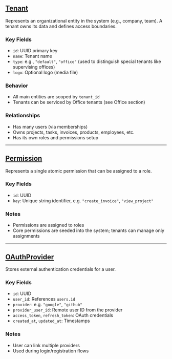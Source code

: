 ## [Tenant](./Tenant.md)

Represents an organizational entity in the system (e.g., company, team). A tenant owns its data and defines access boundaries.

### Key Fields
- `id`: UUID primary key
- `name`: Tenant name
- `type`: e.g., `"default"`, `"office"` (used to distinguish special tenants like supervising offices)
- `logo`: Optional logo (media file)

### Behavior
- All main entities are scoped by `tenant_id`
- Tenants can be serviced by Office tenants (see Office section)

### Relationships
- Has many users (via memberships)
- Owns projects, tasks, invoices, products, employees, etc.
- Has its own roles and permissions setup

---

## [Permission](./Permission.md)

Represents a single atomic permission that can be assigned to a role.

### Key Fields
- `id`: UUID
- `key`: Unique string identifier, e.g. `"create_invoice"`, `"view_project"`

### Notes
- Permissions are assigned to roles
- Core permissions are seeded into the system; tenants can manage only assignments

---

## [OAuthProvider](./OAuthProvider.md)

Stores external authentication credentials for a user.

### Key Fields
- `id`: UUID
- `user_id`: References `users.id`
- `provider`: e.g. `"google"`, `"github"`
- `provider_user_id`: Remote user ID from the provider
- `access_token`, `refresh_token`: OAuth credentials
- `created_at`, `updated_at`: Timestamps

### Notes
- User can link multiple providers
- Used during login/registration flows